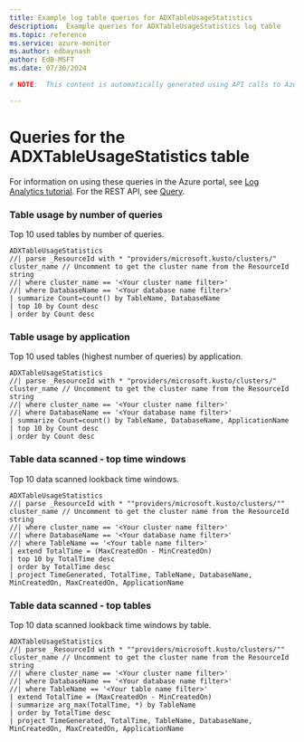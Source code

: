 ```yaml
---
title: Example log table queries for ADXTableUsageStatistics
description:  Example queries for ADXTableUsageStatistics log table
ms.topic: reference
ms.service: azure-monitor
ms.author: edbaynash
author: EdB-MSFT
ms.date: 07/30/2024

# NOTE:  This content is automatically generated using API calls to Azure. Any edits made on these files will be overwritten in the next run of the script. 

---
```


# Queries for the ADXTableUsageStatistics table

For information on using these queries in the Azure portal, see [Log Analytics tutorial](/azure/azure-monitor/logs/log-analytics-tutorial). For the REST API, see [Query](/rest/api/loganalytics/query).


### Table usage by number of queries  


Top 10 used tables by number of queries.  

```query
ADXTableUsageStatistics
//| parse _ResourceId with * "providers/microsoft.kusto/clusters/" cluster_name // Uncomment to get the cluster name from the ResourceId string
//| where cluster_name == '<Your cluster name filter>'
//| where DatabaseName == '<Your database name filter>'
| summarize Count=count() by TableName, DatabaseName
| top 10 by Count desc
| order by Count desc
```



### Table usage by application  


Top 10 used tables (highest number of queries) by application.  

```query
ADXTableUsageStatistics 
//| parse _ResourceId with * "providers/microsoft.kusto/clusters/" cluster_name // Uncomment to get the cluster name from the ResourceId string
//| where cluster_name == '<Your cluster name filter>'
//| where DatabaseName == '<Your database name filter>'
| summarize Count=count() by TableName, DatabaseName, ApplicationName
| top 10 by Count desc
| order by Count desc
```



### Table data scanned - top time windows  


Top 10 data scanned lookback time windows.  

```query
ADXTableUsageStatistics 
//| parse _ResourceId with * ""providers/microsoft.kusto/clusters/"" cluster_name // Uncomment to get the cluster name from the ResourceId string
//| where cluster_name == '<Your cluster name filter>'
//| where DatabaseName == '<Your database name filter>'
//| where TableName == '<Your table name filter>'
| extend TotalTime = (MaxCreatedOn - MinCreatedOn)
| top 10 by TotalTime desc
| order by TotalTime desc
| project TimeGenerated, TotalTime, TableName, DatabaseName, MinCreatedOn, MaxCreatedOn, ApplicationName
```



### Table data scanned - top tables  


Top 10 data scanned lookback time windows by table.  

```query
ADXTableUsageStatistics 
//| parse _ResourceId with * ""providers/microsoft.kusto/clusters/"" cluster_name // Uncomment to get the cluster name from the ResourceId string
//| where cluster_name == '<Your cluster name filter>'
//| where DatabaseName == '<Your database name filter>'
//| where TableName == '<Your table name filter>'
| extend TotalTime = (MaxCreatedOn - MinCreatedOn)
| summarize arg_max(TotalTime, *) by TableName
| order by TotalTime desc
| project TimeGenerated, TotalTime, TableName, DatabaseName, MinCreatedOn, MaxCreatedOn, ApplicationName
```

